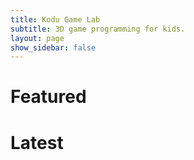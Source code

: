 ```yaml
---
title: Kodu Game Lab
subtitle: 3D game programming for kids.
layout: page
show_sidebar: false
---
```


# Featured

# Latest



